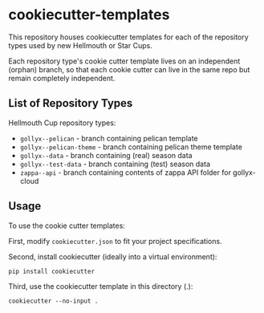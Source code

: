 # cookiecutter-templates

This repository houses cookiecutter templates
for each of the repository types used by new
Hellmouth or Star Cups.

Each repository type's cookie cutter template
lives on an independent (orphan) branch, so that
each cookie cutter can live in the same repo
but remain completely independent.

## List of Repository Types

Hellmouth Cup repository types:

* `gollyx--pelican` - branch containing pelican template
* `gollyx--pelican-theme` - branch containing pelican theme template
* `gollyx--data` - branch containing (real) season data
* `gollyx--test-data` - branch containing (test) season data 
* `zappa--api` - branch containing contents of zappa API folder for gollyx-cloud

## Usage

To use the cookie cutter templates:

First, modify `cookiecutter.json` to fit your project specifications.

Second, install cookiecutter (ideally into a virtual environment):

```
pip install cookiecutter
```

Third, use the cookiecutter template in this directory (.):

```
cookiecutter --no-input .
```
